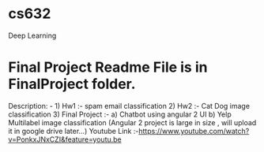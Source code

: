 # cs632
Deep Learning

# Final Project Readme File is in FinalProject folder.

Description: -
    1) Hw1 :- spam email classification
    2) Hw2 :- Cat Dog image classification
    3) Final Project :- 
       a) Chatbot using angular 2 UI
       b) Yelp Multilabel image classification
       (Angular 2 project is large in size , will upload it in google drive later...)
       Youtube Link :-https://www.youtube.com/watch?v=PonkxJNxCZI&feature=youtu.be   
